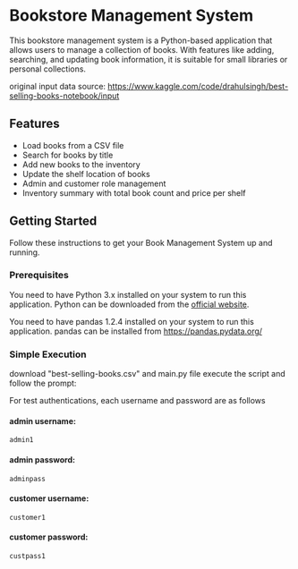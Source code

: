 # Bookstore Management System

This bookstore management system is a Python-based application that allows users to manage a collection of books. With features like adding, searching, and updating book information, it is suitable for small libraries or personal collections.

original input data source: https://www.kaggle.com/code/drahulsingh/best-selling-books-notebook/input

## Features

- Load books from a CSV file
- Search for books by title
- Add new books to the inventory
- Update the shelf location of books
- Admin and customer role management
- Inventory summary with total book count and price per shelf

## Getting Started

Follow these instructions to get your Book Management System up and running.

### Prerequisites

You need to have Python 3.x installed on your system to run this application. Python can be downloaded from the [official website](https://www.python.org/downloads/).

You need to have pandas 1.2.4 installed on your system to run this application. pandas can be installed from https://pandas.pydata.org/

### Simple Execution
download "best-selling-books.csv" and main.py file
execute the script and follow the prompt:

For test authentications, each username and password are as follows

#### admin username:
    admin1
#### admin password:
    adminpass

#### customer username:
    customer1
#### customer password:
    custpass1


